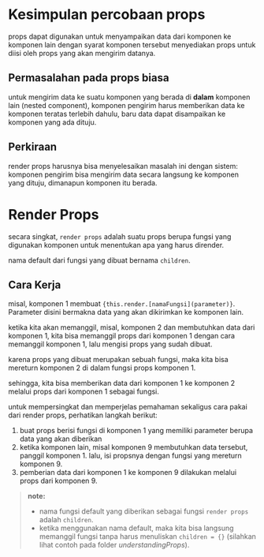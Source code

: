 # Kesimpulan percobaan props

props dapat digunakan untuk menyampaikan data dari komponen ke komponen lain dengan syarat komponen tersebut menyediakan props untuk diisi oleh props yang akan mengirim datanya.

## Permasalahan pada props biasa

untuk mengirim data ke suatu komponen yang berada di **dalam** komponen lain (nested component), komponen pengirim harus memberikan data ke komponen teratas terlebih dahulu, baru data dapat disampaikan ke komponen yang ada dituju.

## Perkiraan
render props harusnya bisa menyelesaikan masalah ini dengan sistem: komponen pengirim bisa mengirim data secara langsung ke komponen yang dituju, dimanapun komponen itu berada.

# Render Props

secara singkat, `render props` adalah suatu props berupa fungsi yang digunakan komponen untuk menentukan apa yang harus dirender.

nama default dari fungsi yang dibuat bernama `children`.

## Cara Kerja

misal, komponen 1 membuat `{this.render.[namaFungsi](parameter)}`. Parameter disini bermakna data yang akan dikirimkan ke komponen lain.

ketika kita akan memanggil, misal, komponen 2 dan membutuhkan data dari komponen 1, kita bisa memanggil props dari komponen 1 dengan cara memanggil komponen 1, lalu mengisi props yang sudah dibuat.

karena props yang dibuat merupakan sebuah fungsi, maka kita bisa mereturn komponen 2 di dalam fungsi props komponen 1.

sehingga, kita bisa memberikan data dari komponen 1 ke komponen 2 melalui props dari komponen 1 sebagai fungsi.

untuk mempersingkat dan memperjelas pemahaman sekaligus cara pakai dari render props, perhatikan langkah berikut:

1. buat props berisi fungsi di komponen 1 yang memiliki parameter berupa data yang akan diberikan
2. ketika komponen lain, misal komponen 9 membutuhkan data tersebut, panggil komponen 1. lalu, isi propsnya dengan fungsi yang mereturn komponen 9.
3. pemberian data dari komponen 1 ke komponen 9 dilakukan melalui props dari komponen 9.

> **note:**  
> - nama fungsi default yang diberikan sebagai fungsi `render props` adalah `children`.  
> - ketika menggunakan nama default, maka kita bisa langsung memanggil fungsi tanpa harus menuliskan `children = {}` (silahkan lihat contoh pada folder *understandingProps*).
